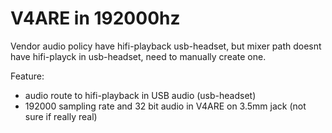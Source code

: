 # V4ARE in 192000hz
Vendor audio policy have hifi-playback usb-headset, but mixer path doesnt have hifi-playck in usb-headset, need to manually create one.

Feature: 
- audio route to hifi-playback in USB audio (usb-headset)
- 192000 sampling rate and 32 bit audio in V4ARE on 3.5mm jack (not sure if really real)
